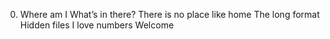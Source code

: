 0. Where am I
 What’s in there?
There is no place like home
The long format
Hidden files
I love numbers
Welcome
